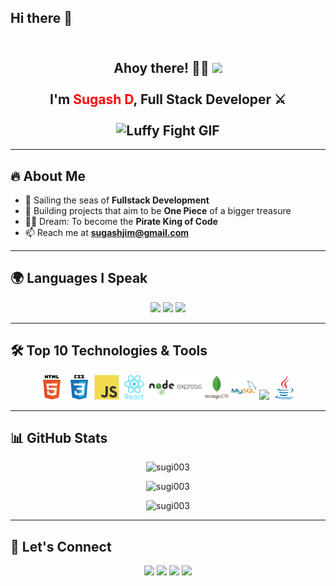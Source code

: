 ## Hi there 👋

<h2 align="center">
 <abc>
  <br>Ahoy there! 🏴‍☠️ <img src="https://user-images.githubusercontent.com/42378118/110234147-e3259600-7f4e-11eb-95be-0c4047144dea.gif" width="30"><br>
  <br> I'm <span style="color:#FF0000;">Sugash D</span>, Full Stack Developer ⚔️<br>
  <br>
    <img src="https://media.giphy.com/media/wOlKGNAdO84JuW5JQP/giphy.gif" alt="Luffy Fight GIF" width="500">
 </abc>
</h2>

---

## 🔥 About Me
- 🌊 Sailing the seas of **Fullstack Development**  
- 🚀 Building projects that aim to be **One Piece** of a bigger treasure  
- 🏴‍☠️ Dream: To become the **Pirate King of Code**  
- 📫 Reach me at **sugashjim@gmail.com**  

---

## 🌍 Languages I Speak  

<p align="center">
  <img src="https://img.shields.io/badge/Tamil-%E0%AE%A4%E0%AE%AE%E0%AE%BF%E0%AE%B4%E0%AF%8D-red?style=for-the-badge&logo=google-translate&logoColor=white" /> 
  <img src="https://img.shields.io/badge/English-🇬🇧-blue?style=for-the-badge&logo=google-translate&logoColor=white" /> 
  <img src="https://img.shields.io/badge/Hindi-%E0%A4%B9%E0%A4%BF%E0%A4%A8%E0%A5%8D%E0%A4%A6%E0%A5%80-orange?style=for-the-badge&logo=google-translate&logoColor=white" />
</p>

---

## 🛠️ Top 10 Technologies & Tools

<p align="center">
  <img src="https://raw.githubusercontent.com/devicons/devicon/master/icons/html5/html5-original-wordmark.svg" width="40"/> 
  <img src="https://raw.githubusercontent.com/devicons/devicon/master/icons/css3/css3-original-wordmark.svg" width="40"/> 
  <img src="https://raw.githubusercontent.com/devicons/devicon/master/icons/javascript/javascript-original.svg" width="40"/> 
  <img src="https://raw.githubusercontent.com/devicons/devicon/master/icons/react/react-original-wordmark.svg" width="40"/> 
  <img src="https://raw.githubusercontent.com/devicons/devicon/master/icons/nodejs/nodejs-original-wordmark.svg" width="40"/> 
  <img src="https://raw.githubusercontent.com/devicons/devicon/master/icons/express/express-original-wordmark.svg" width="40"/> 
  <img src="https://raw.githubusercontent.com/devicons/devicon/master/icons/mongodb/mongodb-original-wordmark.svg" width="40"/> 
  <img src="https://raw.githubusercontent.com/devicons/devicon/master/icons/mysql/mysql-original-wordmark.svg" width="40"/> 
  <img src="https://www.vectorlogo.zone/logos/git-scm/git-scm-icon.svg" width="40"/> 
  <img src="https://raw.githubusercontent.com/devicons/devicon/master/icons/java/java-original.svg" width="40"/> 
</p>

---

## 📊 GitHub Stats

<p align="center">
  <img src="https://github-readme-stats.vercel.app/api?username=sugi003&show_icons=true&theme=tokyonight" alt="sugi003" />
</p>

<p align="center">
  <img src="https://github-readme-stats.vercel.app/api/top-langs/?username=sugi003&layout=compact&theme=tokyonight" alt="sugi003" />
</p>

<p align="center">
  <img src="https://github-readme-streak-stats.herokuapp.com/?user=sugi003&theme=tokyonight" alt="sugi003" />
</p>

---

## 🤝 Let's Connect

<p align="center">
  <a href="https://linkedin.com/in/sugash-d"><img src="https://img.shields.io/badge/-SugashD-blue?style=for-the-badge&logo=Linkedin&logoColor=white" /></a>
  <a href="https://github.com/sugi003"><img src="https://img.shields.io/badge/-sugi003-black?style=for-the-badge&logo=github&logoColor=white" /></a>
  <a href="https://instagram.com/sugash_d"><img src="https://img.shields.io/badge/-@sugash_d-D7008A?style=for-the-badge&logo=instagram&logoColor=white" /></a>
  <a href="mailto:sugashjim@gmail.com"><img src="https://img.shields.io/badge/-sugashjim@gmail.com-c14438?style=for-the-badge&logo=Gmail&logoColor=white" /></a>
</p>

